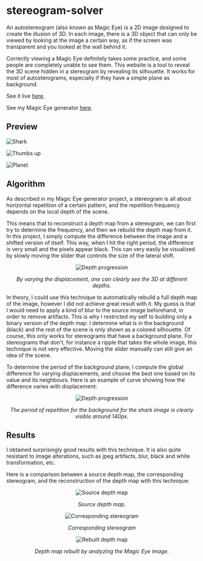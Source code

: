 # stereogram-solver
An autostereogram (also known as Magic Eye) is a 2D image designed to create the illusion of 3D. In each image, there is a 3D object that can only be viewed by looking at the image a certain way, as if the screen was transparent and you looked at the wall behind it.

Correctly viewing a Magic Eye definitely takes some practice, and some people are completely unable to see them. This website is a tool to reveal the 3D scene hidden in a stereogram by revealing its silhouette. It works for most of autosterograms, especially if they have a simple plane as background.

See it live [here](https://piellardj.github.io/stereogram-solver/).

See my Magic Eye generator [here](https://piellardj.github.io/stereogram-webgl/).

## Preview

![Shark](src/readme/shark.jpg)

![Thumbs up](src/readme/thumbsup.jpg)

![Planet](src/readme/planet.jpg)


## Algorithm
As described in my Magic Eye generator project, a stereogram is all about horizontal repetition of a certain pattern, and the repetition frequency depends on the local depth of the scene.

This means that to reconstruct a depth map from a stereogram, we can first try to determine the frequency, and then we rebuild the depth map from it. In this project, I simply compute the difference between the image and a shifted version of itself. This way, when I hit the right period, the difference is very small and the pixels appear black. This can very easily be visualized by slowly moving the slider that controls the size of the lateral shift.

<div style="text-align:center">
    <img alt="Depth progression" src="src/readme/depth-progression.jpg"/>
    <p>
        <i>By varying the displacement, one can clearly see the 3D at different depths.</i>
    </p>
</div>


In theory, I could use this technique to automatically rebuild a full depth map of the image, however I did not achieve great result with it. My guess is that I would need to apply a kind of blur to the source image beforehand, in order to remove artifacts. This is why I restricted my self to building only a binary version of the depth map: I determine what is in the background (black) and the rest of the scene is only shown as a colored silhouette. Of course, this only works for stereograms that have a background plane. For stereograms that don't, for instance a ripple that takes the whole image, this technique is not very effective. Moving the slider manually can still give an idea of the scene.

To determine the period of the background plane, I compute the global difference for varying displacements, and choose the best one based on its value and its neighbours. Here is an example of curve showing how the difference varies with displacement:

<div style="text-align:center">
    <img alt="Depth progression" src="src/readme/graph.png"/>
    <p>
        <i>The period of repetition for the background for the shark image is clearly visible around 140px.</i>
    </p>
</div>


## Results
I obtained surprisingly good results with this technique. It is also quite resistant to image alterations, such as jpeg artifacts, blur, black and white transformation, etc.

Here is a comparison between a source depth map, the corresponding stereogram, and the reconstruction of the depth map with this technique:

<div style="text-align:center">
    <img alt="Source depth map" src="src/readme/results_source.png"/>
    <p>
        <i>Source depth map.</i>
    </p>
</div>

<div style="text-align:center">
    <img alt="Corresponding stereogram" src="src/readme/results_image.jpg"/>
    <p>
        <i>Corresponding stereogram</i>
    </p>
</div>

<div style="text-align:center">
    <img alt="Rebuilt depth map" src="src/readme/results_rebuilt.jpg"/>
    <p>
        <i>Depth map rebuilt by analyzing the Magic Eye image.</i>
    </p>
</div>